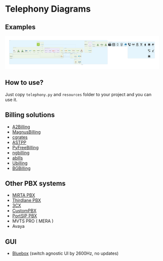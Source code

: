 # Telephony Diagrams

## Examples

<img src="./examples.png" width="800">

## How to use?

Just copy `telephony.py` and `resources` folder to your project and you can use it.

## Billing solutions

- [A2Billing](https://github.com/Star2Billing/a2billing)
- [MagnusBilling](https://github.com/magnussolution/magnusbilling7)
- [cgrates](https://github.com/cgrates/cgrates)
- [ASTPP](https://github.com/iNextrix/ASTPP)
- [PyFreeBilling](https://github.com/mwolff44/pyfreebilling)
- [ngbilling](https://github.com/ngecom/ngbilling)
- [abills](http://abills.net.ua/)
- [Ubilling](http://ubilling.net.ua/)
- [BGBilling](https://bgbilling.ru)

## Other PBX systems

- [MiRTA PBX](http://www.mirtapbx.com)
- [Thirdlane PBX](https://www.thirdlane.com)
- [3CX](https://www.3cx.com/)
- [CustomPBX](https://github.com/CustomPBX/cpbx-docker)
- [PortSIP PBX](https://www.portsip.com/portsip-pbx/)
- MVTS PRO ( MERA )
- Avaya

## GUI

- [Bluebox](https://github.com/2600hz/bluebox) (switch agnostic UI by 2600Hz, no updates)
